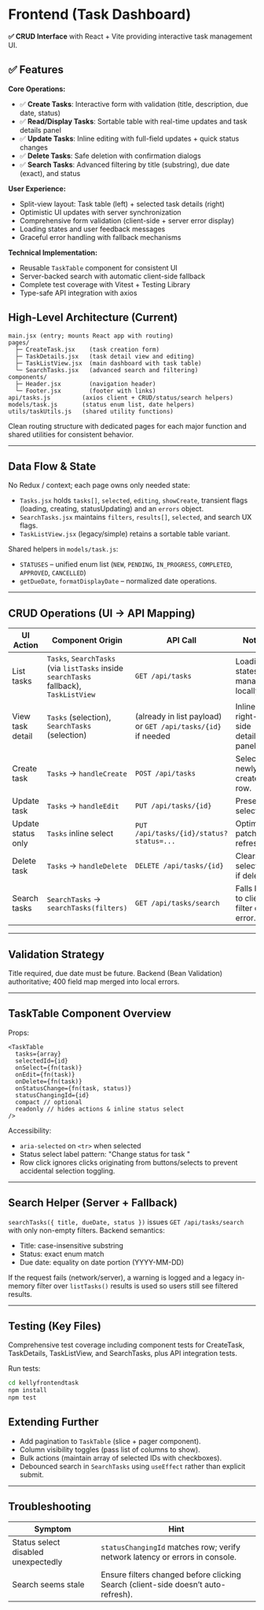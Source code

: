 # Frontend (Task Dashboard)

**✅ CRUD Interface** with React + Vite providing interactive task management UI.

## ✅ Features

**Core Operations:**

- ✅ **Create Tasks**: Interactive form with validation (title, description, due date, status)
- ✅ **Read/Display Tasks**: Sortable table with real-time updates and task details panel
- ✅ **Update Tasks**: Inline editing with full-field updates + quick status changes
- ✅ **Delete Tasks**: Safe deletion with confirmation dialogs
- ✅ **Search Tasks**: Advanced filtering by title (substring), due date (exact), and status

**User Experience:**

- Split-view layout: Task table (left) + selected task details (right)
- Optimistic UI updates with server synchronization
- Comprehensive form validation (client-side + server error display)
- Loading states and user feedback messages
- Graceful error handling with fallback mechanisms

**Technical Implementation:**

- Reusable `TaskTable` component for consistent UI
- Server-backed search with automatic client-side fallback
- Complete test coverage with Vitest + Testing Library
- Type-safe API integration with axios


## High-Level Architecture (Current)

```
main.jsx (entry; mounts React app with routing)
pages/
  ├─ CreateTask.jsx    (task creation form)
  ├─ TaskDetails.jsx   (task detail view and editing)
  ├─ TaskListView.jsx  (main dashboard with task table)
  └─ SearchTasks.jsx   (advanced search and filtering)
components/
  ├─ Header.jsx        (navigation header)
  └─ Footer.jsx        (footer with links)
api/tasks.js         (axios client + CRUD/status/search helpers)
models/task.js       (status enum list, date helpers)
utils/taskUtils.js   (shared utility functions)
```

Clean routing structure with dedicated pages for each major function and shared utilities for consistent behavior.

---

## Data Flow & State

No Redux / context; each page owns only needed state:

- `Tasks.jsx` holds `tasks[]`, `selected`, `editing`, `showCreate`, transient flags (loading, creating, statusUpdating) and an `errors` object.
- `SearchTasks.jsx` maintains `filters`, `results[]`, `selected`, and search UX flags.
- `TaskListView.jsx` (legacy/simple) retains a sortable table variant.

Shared helpers in `models/task.js`:

- `STATUSES` – unified enum list (`NEW`, `PENDING`, `IN_PROGRESS`, `COMPLETED`, `APPROVED`, `CANCELLED`)
- `getDueDate`, `formatDisplayDate` – normalized date operations.

---

## CRUD Operations (UI → API Mapping)

| UI Action          | Component Origin                                                                       | API Call                                                     | Notes                                 |
| ------------------ | -------------------------------------------------------------------------------------- | ------------------------------------------------------------ | ------------------------------------- |
| List tasks         | `Tasks`, `SearchTasks` (via `listTasks` inside `searchTasks` fallback), `TaskListView` | `GET /api/tasks`                                             | Loading states managed locally.       |
| View task detail   | `Tasks` (selection), `SearchTasks` (selection)                                         | (already in list payload) or `GET /api/tasks/{id}` if needed | Inline right-side detail panel.       |
| Create task        | `Tasks` -> `handleCreate`                                                              | `POST /api/tasks`                                            | Selects newly created row.            |
| Update task        | `Tasks` -> `handleEdit`                                                                | `PUT /api/tasks/{id}`                                        | Preserves selection.                  |
| Update status only | `Tasks` inline select                                                                  | `PUT /api/tasks/{id}/status?status=...`                      | Optimistic patch + refresh.           |
| Delete task        | `Tasks` -> `handleDelete`                                                              | `DELETE /api/tasks/{id}`                                     | Clears selection if deleted.          |
| Search tasks       | `SearchTasks` -> `searchTasks(filters)`                                                | `GET /api/tasks/search`                                      | Falls back to client filter on error. |

---

## Validation Strategy

Title required, due date must be future. Backend (Bean Validation) authoritative; 400 field map merged into local errors.

---

## TaskTable Component Overview

Props:

```
<TaskTable
  tasks={array}
  selectedId={id}
  onSelect={fn(task)}
  onEdit={fn(task)}
  onDelete={fn(task)}
  onStatusChange={fn(task, status)}
  statusChangingId={id}
  compact // optional
  readonly // hides actions & inline status select
/>
```

Accessibility:

- `aria-selected` on `<tr>` when selected
- Status select label pattern: "Change status for task <id>"
- Row click ignores clicks originating from buttons/selects to prevent accidental selection toggling.

---

## Search Helper (Server + Fallback)

`searchTasks({ title, dueDate, status })` issues `GET /api/tasks/search` with only non-empty filters. Backend semantics:

- Title: case-insensitive substring
- Status: exact enum match
- Due date: equality on date portion (YYYY-MM-DD)

If the request fails (network/server), a warning is logged and a legacy in-memory filter over `listTasks()` results is used so users still see filtered results.

---

## Testing (Key Files)

Comprehensive test coverage including component tests for CreateTask, TaskDetails, TaskListView, and SearchTasks, plus API integration tests.

Run tests:

```sh
cd kellyfrontendtask
npm install
npm test
```

## Extending Further

- Add pagination to `TaskTable` (slice + pager component).
- Column visibility toggles (pass list of columns to show).
- Bulk actions (maintain array of selected IDs with checkboxes).
- Debounced search in `SearchTasks` using `useEffect` rather than explicit submit.

---

## Troubleshooting

| Symptom                             | Hint                                                                              |
| ----------------------------------- | --------------------------------------------------------------------------------- |
| Status select disabled unexpectedly | `statusChangingId` matches row; verify network latency or errors in console.      |
| Search seems stale                  | Ensure filters changed before clicking Search (client-side doesn’t auto-refresh). |

